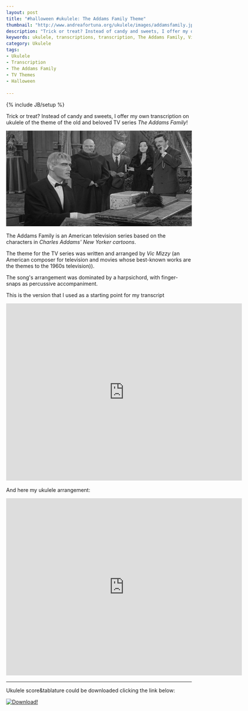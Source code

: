 ```yaml
---
layout: post
title: "#halloween #ukulele: The Addams Family Theme"
thumbnail: "http://www.andreafortuna.org/ukulele/images/addamsfamily.jpg"
description: "Trick or treat? Instead of candy and sweets, I offer my own transcription on #ukulele of the theme of the old and beloved TV series 'The Addams Family'!"
keywords: ukulele, transcriptions, transcription, The Addams Family, Vic Mizzy, Charles Addams, music, fingerstyle, Halloween
category: Ukulele
tags: 
- Ukulele
- Transcription
- The Addams Family
- TV Themes
- Halloween

---
```

{% include JB/setup %}

Trick or treat? Instead of candy and sweets, I offer my own transcription on ukulele of the theme of the old and beloved TV series *The Addams Family*!

![The Addams Family Ukulele](/ukulele/images/addamsfamily.jpg)
<!-- more -->

The Addams Family is an American television series based on the characters in *Charles Addams' New Yorker cartoons*. 

The theme for the TV series was written and arranged by *Vic Mizzy* (an American composer for television and movies whose best-known works are the themes to the 1960s television)). 

The song's arrangement was dominated by a harpsichord, with finger-snaps as percussive accompaniment.

This is the version that I used as a starting point for my transcript

<iframe width="640" height="480" src="https://www.youtube.com/embed/X6QzbvH-ZNo" frameborder="0" allowfullscreen></iframe>

And here my ukulele arrangement:

<iframe width="640" height="480" src="https://www.youtube.com/embed/REWsQEENuX4" frameborder="0" allowfullscreen></iframe>

<hr/>

Ukulele score&tablature could be downloaded clicking the link below:

[![Download!](http://www.andreafortuna.org/images/Download-PDF-Button.png)](http://www.andreafortuna.org/ukulele/files/the_addams_family_theme.pdf)

